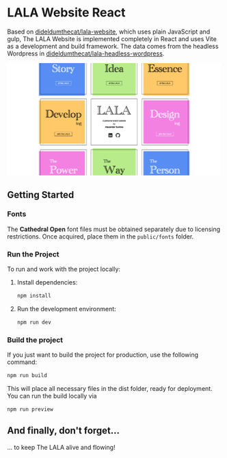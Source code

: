 # LALA Website React

Based on [dideldumthecat/lala-website](https://github.com/dideldumthecat/lala-website), which uses plain JavaScript and gulp, The LALA Website is implemented completely in React and uses Vite as a development and build framework. The data comes from the headless Wordpress in [dideldumthecat/lala-headless-wordpress](https://github.com/dideldumthecat/lala-headless-wordpress).

<img src="public/website-screenshot.png" alt="Website Screenshot" width="500">

## Getting Started

### Fonts

The **Cathedral Open** font files must be obtained separately due to licensing restrictions. Once acquired, place them in the `public/fonts` folder.

### Run the Project

To run and work with the project locally:

1. Install dependencies:

    ```bash
    npm install
    ```
2. Run the development environment:

    ```bash
    npm run dev
    ````

### Build the project

If you just want to build the project for production, use the following command:

```bash
npm run build
```

This will place all necessary files in the dist folder, ready for deployment. You can run the build locally via

```bash
npm run preview
```

## And finally, don't forget...

... to keep The LALA alive and flowing!
